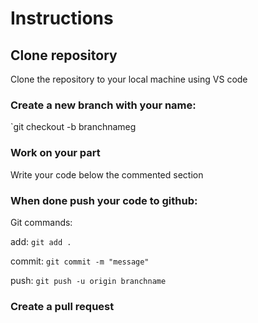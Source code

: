 # Instructions

## Clone repository
Clone the repository to your local machine using VS code

### Create a new branch with your name:

`git checkout -b branchnameg
### Work on your part
Write your code below the commented section

### When done push your code to github:

Git commands:

add: `git add .`

commit: `git commit -m "message"`

push: `git push -u origin branchname`

### Create a pull request

